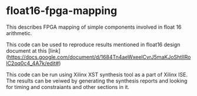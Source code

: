 # float16-fpga-mapping
This describes FPGA mapping of simple components involved in float 16 arithmetic.

This code can be used to reproduce results mentioned in float16 design document at this [link] (https://docs.google.com/document/d/1684Tn4aeWxeelCvrJ5maKJoShtlIRolC2oq0c4_4A7k/edit#)

This code can be run using Xilinx XST synthesis tool as a part of Xilinx ISE. The results can be veiwed by generating the synthesis reports and looking for timing and constraiants and other sections in it.
